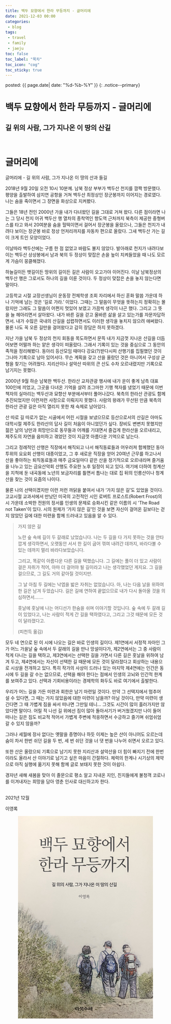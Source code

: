 ```yaml
---
title: 백두 묘향에서 한라 무등까지 - 글머리에
date: 2021-12-03 00:00
categories:
 - blog
tags:
 - travel
 - family
 - jaeju
toc: false
toc_label: "목차"
toc_icon: "cog"
toc_sticky: true
---
```


<head>
	<link rel="stylesheet" href="/resource/styles.css">
</head>

posted: {{ page.date| date: "%d-%b-%Y" }}
{: .notice--primary}


<h1>백두 묘향에서 한라 무등까지 - 글머리에</h1>

<h2>길 위의 사람, 그가 지나온 이 땅의 산길</h2>

<br>
<h1>글머리에</h1>

글머리에 - 길 위의 사람, 그가 지나온 이 땅의 산과 들길


2018년 9월 20일 오전 10시 10분께. 남북 정상 부부가 백두산 천지를 깜짝 방문했다. 평양을 출발하여 삼지연 공항을 거쳐 백두산 최정상인 장군봉까지 이어지는 경로였다. 나는 숨을 죽이면서 그 장면을 화상으로 지켜봤다.

그들은 18년 전인 2000년 가을 내가 다녀왔던 길을 그대로 거쳐 왔다. 다른 점이라면 나는 그 당시 천지 어귀 백두산 행 열차의 종착역인 향도역 근처까지 북측이 제공한 중형버스를 타고 와서 20여분을 숨을 헐떡이면서 걸어서 장군봉을 올랐으나, 그들은 천지가 내려다 보이는 장군봉 바로 정상 언저리까지를 자동차 편으로 올랐다. 그새 백두산 가는 길이 크게 트인 모양이었다.

이날따라 백두산에는 구름 한 점 없었고 바람도 불지 않았다. 발아래로 천지가 내려다보이는 백두산 상상봉에서 남과 북의 두 정상이 맞잡은 손을 높이 치켜들었을 때 나도 모르게 가슴이 뭉클해졌다.

하늘길이든 뱃길이든 땅위의 길이든 길은 사람이 오고가야 이어진다. 이날 남북정상의 백두산 행은 그로서도 하나의 길을 이룬 것이다. 두 정상이 맞잡은 손을 놓지 않는다면 말이다.

고등학교 시절 교장선생님이 운동장 전체학생 조회 자리에서 하신 훈화 말씀 가운데 하나 기억에 남는 것은 ‘길로 가라.’ 이었다. 그때는 그 말씀이 무엇을 뜻하는지 정확히는 몰랐지만 그래도 그 말씀이 어쩐지 멋있어 보였고 가끔씩 생각이 나곤 했다. 그리고 그 뜻을 늘 헤아리면서 살아왔다. 내가 바른 길을 걷고 올바른 삶을 살고 있는가를 자문자답하면서. 내가 수많은 국내의 산길을 섭렵하면서도 이러한 생각을 놓치지 않으려 애써왔다. 물론 나도 꼭 오른 길만을 걸어왔다고 감히 장담은 하지 못하겠다.

지난 가을 남북 두 정상의 천지 회동을 목도하면서 문뜩 내가 지금껏 지나온 산길을 더듬어보면 어떨까 하는 얕은 생각이 떠올랐다. 그래서 기록이 있는 것을 중심으로 그 동안의 족적을 정리해봤다. 동아리 등산모임 때마다 강요(?)받다시피 산행기를 집필했던 것이 그나마 기록으로 남아 있어서다. 무슨 계획을 갖고 산을 올랐던 것은 아니어서 구성상 균형을 찾기는 어려웠다. 지리산이나 설악산 따위의 큰 산도 수차 오르내렸지만 기록으로 남기지는 못했다.

2000년 9월 하순 남북한 백두산. 한라산 교차관광 행사에 내가 운이 좋게 남측 대표 100인에 끼었고, 그곳을 다녀온 기억을 살려 조그마한 기행 책자를 냈었기 때문에 이번 책자의 실마리는 백두산과 묘향산 부분에서부터 풀어나갔다. 북측의 한라산 관광도 함께 추진되었지만 이런저런 사정으로 이뤄지지 못했다. 사람의 왕래가 무산된 만큼 북측의 한라산 관광 길은 아직 열리지 못한 채 숙제로 남아있다.

산 따로 길 따로가 없는 시골에서 어린 시절을 보냈으므로 등산으로서의 산길은 아마도 대학시절 제주도 한라산의 답사 길이 처음이 아니었던가 싶다. 장비도 변변치 못했지만 젊은 날의 낭만과 희망만으로 동무들과 어깨를 기대면서 즐겁게 한라산을 오르내리고, 제주도의 자연을 음미하고 겪었던 것이 지금껏 아름다운 기억으로 남는다.

그리고 정례적인 산행은 직장에서 해직되고 나서 해직동료들과 어우러져 함께했던 동아투위의 요요회 산행이 대종이었고, 그 후 새로운 직장을 얻어 20여년 근무를 하고나서 산을 좋아하는 퇴직동료들과 매주 금요일마다 같은 산을 정기적으로 오르내리며 즐거움을 나누고 있는 금요산악회 산행도 주요한 노후 일정이 되고 있다. 여기에 더하여 청계산을 지척에 둔 내곡동에 노년의 보금자리를 틀면서 틈나는 대로 집 뒤의 인릉산이나 청계산을 찾는 것이 요즘의 나이다.

물론 나의 선택이겠지만 이런 저런 까닭을 붙여서 내가 ‘가지 않은 길’도 있었을 것이다. 고교시절 교과서에서 만났던 미국의 고전적인 시인 로버트 프로스트(Robert Frost)의 시 가운데 소박한 전원의 정서를 인생의 문제로 승화시킨 같은 이름의 시 'The Road not Taken'이 있다. 시의 원제가 ‘가지 않은 길’인 것을 보면 자신이 걸어온 길보다는 걷지 않았던 길에 대한 미련을 함께 드러내고 있음을 알 수 있다.


<blockquote>
<p>
가지 않은 길
</p>
<p>
노란 숲 속에 길이 두 갈래로 났었습니다.
나는 두 길을 다 가지 못하는 것을 안타깝게 생각하면서,
오랫동안 서서 한 길이 굽어 꺾여 내려간 데까지,
바라다볼 수 있는 데까지 멀리 바라다보았습니다.
</p>
<p>
그리고, 똑같이 아름다운 다른 길을 택했습니다.
그 길에는 풀이 더 있고 사람이 걸은 자취가 적어,
아마 더 걸어야 될 길이라고 나는 생각했었던 게지요.
그 길을 걸으므로, 그 길도 거의 같아질 것이지만.
</p>
<p>
그 날 아침 두 길에는
낙엽을 밟은 자취는 없었습니다.
아, 나는 다음 날을 위하여 한 길은 남겨 두었습니다.
길은 길에 연하여 끝없으므로
내가 다시 돌아올 것을 의심하면서…….
</p>
<p>
훗날에 훗날에 나는 어디선가
한숨을 쉬며 이야기할 것입니다.
숲 속에 두 갈래 길이 있었다고,
나는 사람이 적게 간 길을 택하였다고,
그리고 그것 때문에 모든 것이 달라졌다고.
</p>
<p>
(피천득 옮김)
</p>
</blockquote>


모두 네 연으로 된 이 시에 나오는 길은 바로 인생의 길이다. 제1연에서 서정적 자아인 그가 어느 가을날 숲 속에서 두 갈래의 길을 만나 망설이다가, 제2연에서는 그 중 사람이 적게 다니는 길을 택하고, 제3연에서는 선택한 길을 가면서 다른 길은 훗날을 위하여 남겨 두고, 제4연에서는 자신이 선택한 길 때문에 모든 것이 달라졌다고 회상하는 내용으로 시상을 전개하고 있다. 특히 작가의 사상이 드러나 있는 마지막 제4연에는 인간은 동시에 두 길을 갈 수는 없으므로, 선택을 해야 한다는 점에서 인생의 고뇌와 인간적 한계를 보여주고 있다. 선택과 기회비용이라는 경제학의 화두도 바로 여기에서 출발한다.

우리가 어느 길을 가든 미련과 회한은 남기 마련일 것이다. 만약 그 선택지에서 멈추어 설 수 있다면, 그 때는 가지 않았음에 대한 미련이 남을까? 아닐 것이다, 만약 미련이 생긴다면 그 때 가볍게 짐을 싸서 떠나면 그만일 테니... 그것도 시간이 많이 흘러가지만 않았다면 말이다. 어릴 적 나선 길 위에선 짐이 많아 돌아서기가 버거웠겠지만 나이 들어 떠나는 길은 짐도 비교적 적어서 가볍게 주변에 적응하면서 수긍하고 즐기며 쉬엄쉬엄 갈 수 있지 않을까?

그러나 세월에 장사 없다는 옛말을 증명이나 하듯 이제는 높은 산이 아니어도 오르는데 숨이 차서 한번 쉬던 길을 두 번, 세 번 쉬던 것을 너 댓 번을 나누어 쉬면서 오르고 있다.

또한 산은 올랐으되 기록으로 남기지 못한 지리산과 설악산을 더 힘이 빠지기 전에 한번이라도 올라서 산 이야기로 남기고 싶은 마음이 간절하다. 체력의 한계나 시기상의 제약으로 아직 실행에 옮기지 못해 함께 글로 보태지 못한 것이 아쉽다.

경자년 새해 새봄을 맞아 이 졸문으로 평소 알고 지내온 지인, 친지들에게 불청객 코로나를 이겨내자는 희망을 담아 영춘 인사로 대신하고자 한다.


<br>
2021년 12월

이영록


<figure id="photo-book-cover">
	<img src="/assets/images/baek-du-to-hanla/book-cover.jpeg">
</figure>

